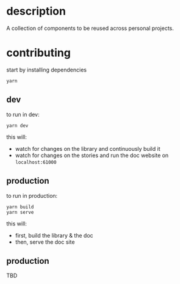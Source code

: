 # description

A collection of components to be reused across personal projects.

# contributing

start by installing dependencies
```
yarn
```

## dev

to run in dev:
```
yarn dev
```
this will:
- watch for changes on the library and continuously build it
- watch for changes on the stories and run the doc website on `localhost:61000`

## production

to run in production:
```
yarn build
yarn serve
```
this will:
- first, build the library & the doc
- then, serve the doc site

## production

TBD